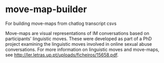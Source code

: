 # move-map-builder
For building move-maps from chatlog transcript csvs

Move-maps are visual representations of IM conversations based on participants' linguistic moves. These were developed as part of a PhD project examining the linguistic moves involved in online sexual abuse conversations. For more information on linguistic moves and move-maps, see http://ler.letras.up.pt/uploads/ficheiros/15658.pdf. 
